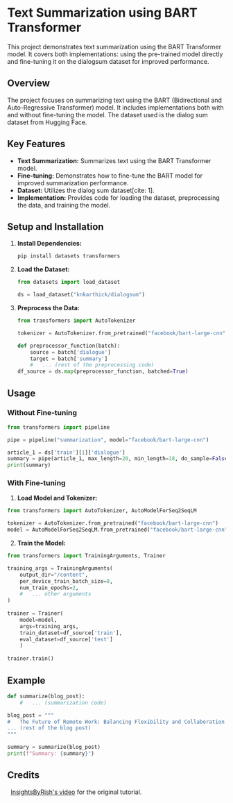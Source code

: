 #   Text Summarization using BART Transformer

This project demonstrates text summarization using the BART Transformer model. It covers both implementations: using the pre-trained model directly and fine-tuning it on the dialogsum dataset for improved performance.

##   Overview

The project focuses on summarizing text using the BART (Bidirectional and Auto-Regressive Transformer) model. It includes implementations both with and without fine-tuning the model. The dataset used is the dialog sum dataset from Hugging Face.

##   Key Features

* **Text Summarization:** Summarizes text using the BART Transformer model.
* **Fine-tuning:** Demonstrates how to fine-tune the BART model for improved summarization performance.
* **Dataset:** Utilizes the dialog sum dataset[cite: 1].
* **Implementation:** Provides code for loading the dataset, preprocessing the data, and training the model.

##   Setup and Installation

1.  **Install Dependencies:**

    ```bash
    pip install datasets transformers
    ```
2.  **Load the Dataset:**

    ```python
    from datasets import load_dataset

    ds = load_dataset("knkarthick/dialogsum")
    ```
3.  **Preprocess the Data:**

    ```python
    from transformers import AutoTokenizer

    tokenizer = AutoTokenizer.from_pretrained("facebook/bart-large-cnn")

    def preprocessor_function(batch):
        source = batch['dialogue']
        target = batch['summary']
        #   ... (rest of the preprocessing code)
    df_source = ds.map(preprocessor_function, batched=True)
    ```

## Usage

### Without Fine-tuning

```python
from transformers import pipeline

pipe = pipeline("summarization", model="facebook/bart-large-cnn")

article_1 = ds['train'][1]['dialogue']
summary = pipe(article_1, max_length=20, min_length=18, do_sample=False)
print(summary)
```

### With Fine-tuning
1. **Load Model and Tokenizer:**
  
```python
from transformers import AutoTokenizer, AutoModelForSeq2SeqLM

tokenizer = AutoTokenizer.from_pretrained("facebook/bart-large-cnn")
model = AutoModelForSeq2SeqLM.from_pretrained("facebook/bart-large-cnn")
```

2. **Train the Model:**
```python
from transformers import TrainingArguments, Trainer

training_args = TrainingArguments(
    output_dir="/content",
    per_device_train_batch_size=8,
    num_train_epochs=2,
    #   ... other arguments
)
    
trainer = Trainer(
    model=model,
    args=training_args,
    train_dataset=df_source['train'],
    eval_dataset=df_source['test']
    )
    
trainer.train()
```

## Example

```python
def summarize(blog_post):
    #   ... (summarization code)

blog_post = """
#   The Future of Remote Work: Balancing Flexibility and Collaboration
... (rest of the blog post)
"""

summary = summarize(blog_post)
print(f"Summary: {summary}")
```


## Credits
  
[InsightsByRish's video](https://youtu.be/6pkqIVfr_VE?si=UbcFYaPKThocy0ZU) for the original tutorial.
